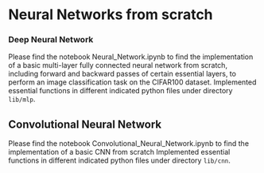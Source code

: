 # Neural Networks from scratch
### Deep Neural Network
Please find the notebook Neural_Network.ipynb to find the implementation of a basic multi-layer fully connected neural network from scratch, including forward and backward passes of certain essential layers, to perform an image classification task on the CIFAR100 dataset. Implemented essential functions in different indicated python files under directory `lib/mlp`.
## Convolutional Neural Network
Please find the notebook Convolutional_Neural_Network.ipynb to find the implementation of a basic CNN from scratch Implemented essential functions in different indicated python files under directory `lib/cnn`.
